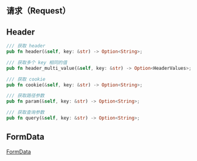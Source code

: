 ## 请求（Request）

## Header

```rust
/// 获取 header
pub fn header(&self, key: &str) -> Option<String>;

/// 获取多个 key 相同的值
pub fn header_multi_value(&self, key: &str) -> Option<HeaderValues>;
```

```rust
/// 获取 cookie
pub fn cookie(&self, key: &str) -> Option<String>;
```

```rust
/// 获取路径参数
pub fn param(&self, key: &str) -> Option<String>;

/// 获取查询参数
pub fn query(&self, key: &str) -> Option<String>;
```

## FormData

[FormData](./form-data.md)

